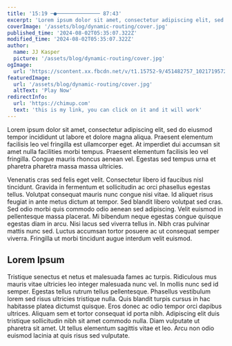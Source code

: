 ```yaml
---
title: '15:19 ─●────────────── 87:43'
excerpt: 'Lorem ipsum dolor sit amet, consectetur adipiscing elit, sed do eiusmod tempor incididunt ut labore et dolore magna aliqua. Praesent elementum facilisis leo vel fringilla est ullamcorper eget. At imperdiet dui accumsan sit amet nulla facilities morbi tempus.'
coverImage: '/assets/blog/dynamic-routing/cover.jpg'
published_time: '2024-08-02T05:35:07.322Z'
modified_time: '2024-08-02T05:35:07.322Z'
author:
  name: JJ Kasper
  picture: '/assets/blog/dynamic-routing/cover.jpg'
ogImage:
  url: 'https://scontent.xx.fbcdn.net/v/t1.15752-9/451482757_1021719572916611_7849392296464068412_n.jpg?stp=dst-jpg_s370x247&_nc_cat=110&ccb=1-7&_nc_sid=0024fc&_nc_eui2=AeHh94p_Hh59PtGc0pFr7D0t88rxiQc3AWPzyvGJBzcBY0hq3kCNRsScNFwwph4Gwu54Nhy-zOMdRWGZPwuYrjhn&_nc_ohc=Hk-uGrX8UngQ7kNvgF5Ctt4&_nc_ad=z-m&_nc_cid=0&_nc_ht=scontent.xx&oh=03_Q7cD1QGgZQcWacVcIp-3gAMrLgmojAE9NnkGDuaCxLMhAbbX0A&oe=66D44486'
featuredImage:
  url: '/assets/blog/dynamic-routing/cover.jpg'
  altText: 'Play Now'
redirectInfo:
  url: 'https://chimup.com'
  text: 'this is my link, you can click on it and it will work'
---
```


Lorem ipsum dolor sit amet, consectetur adipiscing elit, sed do eiusmod tempor incididunt ut labore et dolore magna aliqua. Praesent elementum facilisis leo vel fringilla est ullamcorper eget. At imperdiet dui accumsan sit amet nulla facilities morbi tempus. Praesent elementum facilisis leo vel fringilla. Congue mauris rhoncus aenean vel. Egestas sed tempus urna et pharetra pharetra massa massa ultricies.

Venenatis cras sed felis eget velit. Consectetur libero id faucibus nisl tincidunt. Gravida in fermentum et sollicitudin ac orci phasellus egestas tellus. Volutpat consequat mauris nunc congue nisi vitae. Id aliquet risus feugiat in ante metus dictum at tempor. Sed blandit libero volutpat sed cras. Sed odio morbi quis commodo odio aenean sed adipiscing. Velit euismod in pellentesque massa placerat. Mi bibendum neque egestas congue quisque egestas diam in arcu. Nisi lacus sed viverra tellus in. Nibh cras pulvinar mattis nunc sed. Luctus accumsan tortor posuere ac ut consequat semper viverra. Fringilla ut morbi tincidunt augue interdum velit euismod.

## Lorem Ipsum

Tristique senectus et netus et malesuada fames ac turpis. Ridiculous mus mauris vitae ultricies leo integer malesuada nunc vel. In mollis nunc sed id semper. Egestas tellus rutrum tellus pellentesque. Phasellus vestibulum lorem sed risus ultricies tristique nulla. Quis blandit turpis cursus in hac habitasse platea dictumst quisque. Eros donec ac odio tempor orci dapibus ultrices. Aliquam sem et tortor consequat id porta nibh. Adipiscing elit duis tristique sollicitudin nibh sit amet commodo nulla. Diam vulputate ut pharetra sit amet. Ut tellus elementum sagittis vitae et leo. Arcu non odio euismod lacinia at quis risus sed vulputate.
